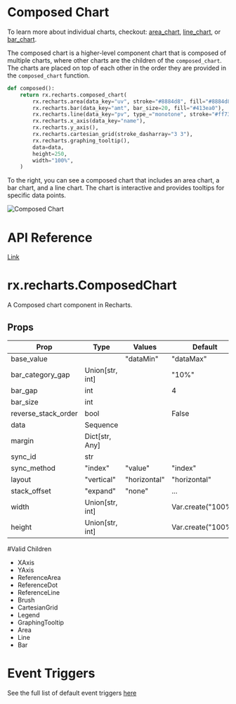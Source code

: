 # Composed Chart

To learn more about individual charts, checkout: [area_chart](/docs/library/graphing/charts/areachart/), [line_chart](/docs/library/graphing/charts/linechart/), or [bar_chart](/docs/library/graphing/charts/barchart/).

The composed chart is a higher-level component chart that is composed of multiple charts, where other charts are the children of the `composed_chart`. The charts are placed on top of each other in the order they are provided in the `composed_chart` function.

```python
def composed():
    return rx.recharts.composed_chart(
        rx.recharts.area(data_key="uv", stroke="#8884d8", fill="#8884d8"),
        rx.recharts.bar(data_key="amt", bar_size=20, fill="#413ea0"),
        rx.recharts.line(data_key="pv", type_="monotone", stroke="#ff7300"),
        rx.recharts.x_axis(data_key="name"),
        rx.recharts.y_axis(),
        rx.recharts.cartesian_grid(stroke_dasharray="3 3"),
        rx.recharts.graphing_tooltip(),
        data=data,
        height=250,
        width="100%",
    )
```

To the right, you can see a composed chart that includes an area chart, a bar chart, and a line chart. The chart is interactive and provides tooltips for specific data points.

![Composed Chart](https://your-image-url.com/chart.png)

# API Reference

[Link](https://reflex.dev/docs/library/graphing/charts/composedchart/#rx.recharts.composedchart)

# rx.recharts.ComposedChart

A Composed chart component in Recharts.

## Props

| Prop         | Type | Values          | Default |
|--------------|------|-----------------|---------|
| base_value   |      | "dataMin" | "dataMax" | ...  | "auto" |
| bar_category_gap | Union[str, int] |        | "10%"     |
| bar_gap      | int  |                 | 4       |
| bar_size     | int  |                 |         |
| reverse_stack_order | bool |                 | False   |
| data         | Sequence |               |         |
| margin      | Dict[str, Any] |           |         |
| sync_id     | str  |                 |         |
| sync_method | "index" | "value"        | "index" |
| layout      | "vertical" | "horizontal"   | "horizontal" |
| stack_offset | "expand" | "none" | ...       |         |
| width       | Union[str, int] |           | Var.create("100%") |
| height      | Union[str, int] |           | Var.create("100%") |

#Valid Children

- XAxis
- YAxis
- ReferenceArea
- ReferenceDot
- ReferenceLine
- Brush
- CartesianGrid
- Legend
- GraphingTooltip
- Area
- Line
- Bar

# Event Triggers

See the full list of default event triggers [here](https://reflex.dev/docs/api-reference/event-triggers/)